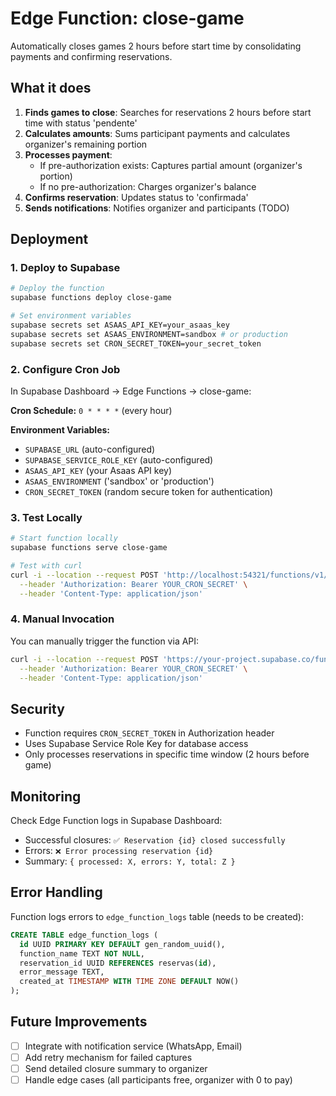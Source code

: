 # Edge Function: close-game

Automatically closes games 2 hours before start time by consolidating payments and confirming reservations.

## What it does

1. **Finds games to close**: Searches for reservations 2 hours before start time with status 'pendente'
2. **Calculates amounts**: Sums participant payments and calculates organizer's remaining portion
3. **Processes payment**:
   - If pre-authorization exists: Captures partial amount (organizer's portion)
   - If no pre-authorization: Charges organizer's balance
4. **Confirms reservation**: Updates status to 'confirmada'
5. **Sends notifications**: Notifies organizer and participants (TODO)

## Deployment

### 1. Deploy to Supabase

```bash
# Deploy the function
supabase functions deploy close-game

# Set environment variables
supabase secrets set ASAAS_API_KEY=your_asaas_key
supabase secrets set ASAAS_ENVIRONMENT=sandbox # or production
supabase secrets set CRON_SECRET_TOKEN=your_secret_token
```

### 2. Configure Cron Job

In Supabase Dashboard → Edge Functions → close-game:

**Cron Schedule:** `0 * * * *` (every hour)

**Environment Variables:**
- `SUPABASE_URL` (auto-configured)
- `SUPABASE_SERVICE_ROLE_KEY` (auto-configured)
- `ASAAS_API_KEY` (your Asaas API key)
- `ASAAS_ENVIRONMENT` ('sandbox' or 'production')
- `CRON_SECRET_TOKEN` (random secure token for authentication)

### 3. Test Locally

```bash
# Start function locally
supabase functions serve close-game

# Test with curl
curl -i --location --request POST 'http://localhost:54321/functions/v1/close-game' \
  --header 'Authorization: Bearer YOUR_CRON_SECRET' \
  --header 'Content-Type: application/json'
```

### 4. Manual Invocation

You can manually trigger the function via API:

```bash
curl -i --location --request POST 'https://your-project.supabase.co/functions/v1/close-game' \
  --header 'Authorization: Bearer YOUR_CRON_SECRET' \
  --header 'Content-Type: application/json'
```

## Security

- Function requires `CRON_SECRET_TOKEN` in Authorization header
- Uses Supabase Service Role Key for database access
- Only processes reservations in specific time window (2 hours before game)

## Monitoring

Check Edge Function logs in Supabase Dashboard:
- Successful closures: `✅ Reservation {id} closed successfully`
- Errors: `❌ Error processing reservation {id}`
- Summary: `{ processed: X, errors: Y, total: Z }`

## Error Handling

Function logs errors to `edge_function_logs` table (needs to be created):

```sql
CREATE TABLE edge_function_logs (
  id UUID PRIMARY KEY DEFAULT gen_random_uuid(),
  function_name TEXT NOT NULL,
  reservation_id UUID REFERENCES reservas(id),
  error_message TEXT,
  created_at TIMESTAMP WITH TIME ZONE DEFAULT NOW()
);
```

## Future Improvements

- [ ] Integrate with notification service (WhatsApp, Email)
- [ ] Add retry mechanism for failed captures
- [ ] Send detailed closure summary to organizer
- [ ] Handle edge cases (all participants free, organizer with 0 to pay)
